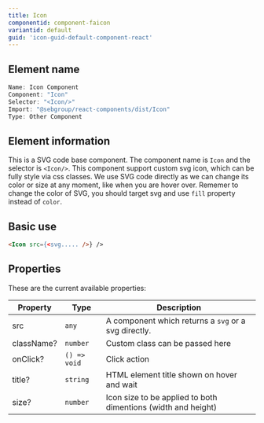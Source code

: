 ```yaml
---
title: Icon
componentid: component-faicon
variantid: default
guid: 'icon-guid-default-component-react'
---
```


## Element name
```javascript
Name: Icon Component
Component: "Icon"
Selector: "<Icon/>"
Import: "@sebgroup/react-components/dist/Icon"
Type: Other Component
```

## Element information 
This is a SVG code base component. The component name is `Icon` and the selector is `<Icon/>`. This component support custom svg icon, which can be fully style via css classes. We use SVG code directly as we can change its color or size at any moment, like when you are hover over. Rememer to change the color of SVG, you should target svg and use `fill` property instead of `color`.

## Basic use
```html
<Icon src={<svg..... />} />
```

## Properties
These are the current available properties:

| Property   | Type         | Description                                                    |
| ---------- | ------------ | ------------------------------------------------------------- |
| src        | `any`        | A component which returns a `svg` or a svg directly.          |
| className? | `number`     | Custom class can be passed here                               |
| onClick?   | `() => void` | Click action                                                  |
| title?     | `string`     | HTML element title shown on hover and wait                    |
| size?      | `number`     | Icon size to be applied to both dimentions (width and height) |

